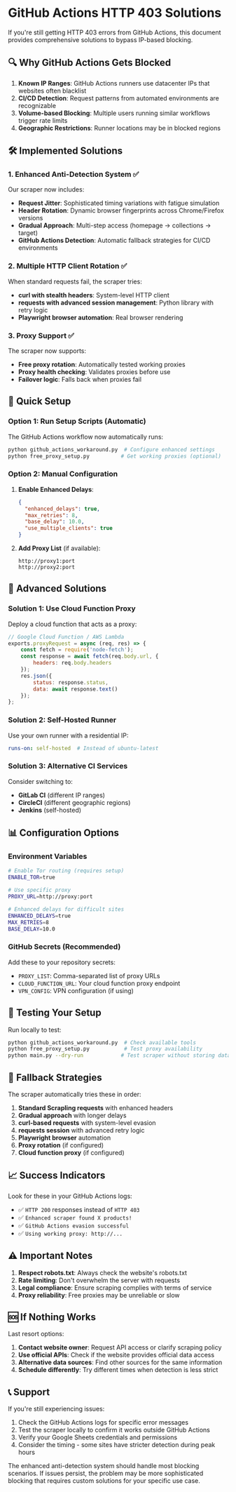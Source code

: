 # GitHub Actions HTTP 403 Solutions

If you're still getting HTTP 403 errors from GitHub Actions, this document provides comprehensive solutions to bypass IP-based blocking.

## 🔍 Why GitHub Actions Gets Blocked

1. **Known IP Ranges**: GitHub Actions runners use datacenter IPs that websites often blacklist
2. **CI/CD Detection**: Request patterns from automated environments are recognizable
3. **Volume-based Blocking**: Multiple users running similar workflows trigger rate limits
4. **Geographic Restrictions**: Runner locations may be in blocked regions

## 🛠️ Implemented Solutions

### 1. **Enhanced Anti-Detection System** ✅
Our scraper now includes:
- **Request Jitter**: Sophisticated timing variations with fatigue simulation
- **Header Rotation**: Dynamic browser fingerprints across Chrome/Firefox versions
- **Gradual Approach**: Multi-step access (homepage → collections → target)
- **GitHub Actions Detection**: Automatic fallback strategies for CI/CD environments

### 2. **Multiple HTTP Client Rotation** ✅
When standard requests fail, the scraper tries:
- **curl with stealth headers**: System-level HTTP client
- **requests with advanced session management**: Python library with retry logic
- **Playwright browser automation**: Real browser rendering

### 3. **Proxy Support** ✅
The scraper now supports:
- **Free proxy rotation**: Automatically tested working proxies
- **Proxy health checking**: Validates proxies before use
- **Failover logic**: Falls back when proxies fail

## 🚀 Quick Setup

### Option 1: Run Setup Scripts (Automatic)
The GitHub Actions workflow now automatically runs:
```bash
python github_actions_workaround.py  # Configure enhanced settings
python free_proxy_setup.py          # Get working proxies (optional)
```

### Option 2: Manual Configuration
1. **Enable Enhanced Delays**:
   ```json
   {
     "enhanced_delays": true,
     "max_retries": 8,
     "base_delay": 10.0,
     "use_multiple_clients": true
   }
   ```

2. **Add Proxy List** (if available):
   ```
   http://proxy1:port
   http://proxy2:port
   ```

## 🔧 Advanced Solutions

### Solution 1: Use Cloud Function Proxy
Deploy a cloud function that acts as a proxy:

```javascript
// Google Cloud Function / AWS Lambda
exports.proxyRequest = async (req, res) => {
    const fetch = require('node-fetch');
    const response = await fetch(req.body.url, {
        headers: req.body.headers
    });
    res.json({
        status: response.status,
        data: await response.text()
    });
};
```

### Solution 2: Self-Hosted Runner
Use your own runner with a residential IP:
```yaml
runs-on: self-hosted  # Instead of ubuntu-latest
```

### Solution 3: Alternative CI Services
Consider switching to:
- **GitLab CI** (different IP ranges)
- **CircleCI** (different geographic regions)
- **Jenkins** (self-hosted)

## 📊 Configuration Options

### Environment Variables
```bash
# Enable Tor routing (requires setup)
ENABLE_TOR=true

# Use specific proxy
PROXY_URL=http://proxy:port

# Enhanced delays for difficult sites  
ENHANCED_DELAYS=true
MAX_RETRIES=8
BASE_DELAY=10.0
```

### GitHub Secrets (Recommended)
Add these to your repository secrets:
- `PROXY_LIST`: Comma-separated list of proxy URLs
- `CLOUD_FUNCTION_URL`: Your cloud function proxy endpoint
- `VPN_CONFIG`: VPN configuration (if using)

## 🧪 Testing Your Setup

Run locally to test:
```bash
python github_actions_workaround.py  # Check available tools
python free_proxy_setup.py           # Test proxy availability
python main.py --dry-run            # Test scraper without storing data
```

## 🔄 Fallback Strategies

The scraper automatically tries these in order:

1. **Standard Scrapling requests** with enhanced headers
2. **Gradual approach** with longer delays
3. **curl-based requests** with system-level evasion
4. **requests session** with advanced retry logic
5. **Playwright browser** automation
6. **Proxy rotation** (if configured)
7. **Cloud function proxy** (if configured)

## 📈 Success Indicators

Look for these in your GitHub Actions logs:
- ✅ `HTTP 200` responses instead of `HTTP 403`
- ✅ `Enhanced scraper found X products!`
- ✅ `GitHub Actions evasion successful`
- ✅ `Using working proxy: http://...`

## ⚠️ Important Notes

1. **Respect robots.txt**: Always check the website's robots.txt
2. **Rate limiting**: Don't overwhelm the server with requests
3. **Legal compliance**: Ensure scraping complies with terms of service
4. **Proxy reliability**: Free proxies may be unreliable or slow

## 🆘 If Nothing Works

Last resort options:

1. **Contact website owner**: Request API access or clarify scraping policy
2. **Use official APIs**: Check if the website provides official data access
3. **Alternative data sources**: Find other sources for the same information
4. **Schedule differently**: Try different times when detection is less strict

## 📞 Support

If you're still experiencing issues:
1. Check the GitHub Actions logs for specific error messages
2. Test the scraper locally to confirm it works outside GitHub Actions
3. Verify your Google Sheets credentials and permissions
4. Consider the timing - some sites have stricter detection during peak hours

The enhanced anti-detection system should handle most blocking scenarios. If issues persist, the problem may be more sophisticated blocking that requires custom solutions for your specific use case.
